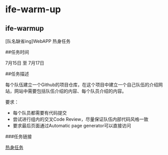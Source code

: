 # ife-warm-up
## ife-warmup
[队名缺省ing]WebAPP 热身任务

##任务时间

7月15日 至 7月17日

##任务描述

每个队伍建立一个Github的项目仓库，在这个项目中建立一个自己队伍的介绍网站，网站中需要包括队伍介绍的内容、每个队员介绍的内容。

要求：
+ 每个队员都需要有代码提交
+ 尝试进行组内的交叉Code Review，尽量保证队伍内部代码风格一致
+ 要求最后页面通过Automatic page generator可以直接访问

###任务链接


[热身任务](https://github.com/baidu-ife/ife/blob/master/2015_summer/task/warm_up.md)
